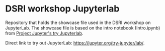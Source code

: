 # DSRI workshop Jupyterlab
Repository that holds the showcase file used in the DSRI workshop on JupyterLab. The showcase file is based on the intro notebook (Intro.ipynb) from [Project Jupyter's try Jupyterlab](https://jupyter.org/try). 

Direct link to try out JupyterLab: https://jupyter.org/try-jupyter/lab/. 
